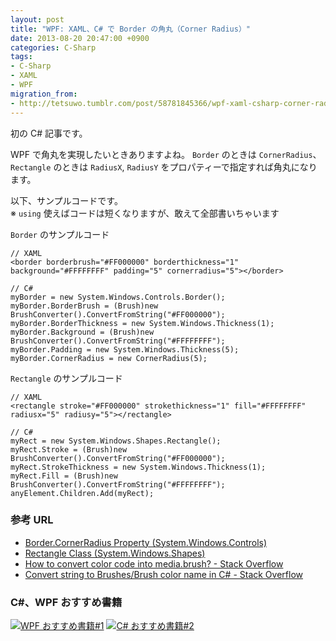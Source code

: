 ```yaml
---
layout: post
title: "WPF: XAML、C# で Border の角丸（Corner Radius）"
date: 2013-08-20 20:47:00 +0900
categories: C-Sharp
tags:
- C-Sharp
- XAML
- WPF
migration_from: 
- http://tetsuwo.tumblr.com/post/58781845366/wpf-xaml-csharp-corner-radius
---
```


初の C# 記事です。

WPF で角丸を実現したいときありますよね。
`Border` のときは `CornerRadius`、`Rectangle` のときは `RadiusX`, `RadiusY` をプロパティーで指定すれば角丸になります。

以下、サンプルコードです。  
※ `using` 使えばコードは短くなりますが、敢えて全部書いちゃいます

`Border` のサンプルコード

    // XAML
    <border borderbrush="#FF000000" borderthickness="1" background="#FFFFFFFF" padding="5" cornerradius="5"></border>

    // C#
    myBorder = new System.Windows.Controls.Border();
    myBorder.BorderBrush = (Brush)new BrushConverter().ConvertFromString("#FF000000");
    myBorder.BorderThickness = new System.Windows.Thickness(1);
    myBorder.Background = (Brush)new BrushConverter().ConvertFromString("#FFFFFFFF");
    myBorder.Padding = new System.Windows.Thickness(5);
    myBorder.CornerRadius = new CornerRadius(5);


`Rectangle` のサンプルコード

<!-- more -->

    // XAML
    <rectangle stroke="#FF000000" strokethickness="1" fill="#FFFFFFFF" radiusx="5" radiusy="5"></rectangle>

    // C#
    myRect = new System.Windows.Shapes.Rectangle();
    myRect.Stroke = (Brush)new BrushConverter().ConvertFromString("#FF000000");
    myRect.StrokeThickness = new System.Windows.Thickness(1);
    myRect.Fill = (Brush)new BrushConverter().ConvertFromString("#FFFFFFFF");
    anyElement.Children.Add(myRect);


### 参考 URL

- [Border.CornerRadius Property (System.Windows.Controls)](http://msdn.microsoft.com/en-us/library/system.windows.controls.border.cornerradius.aspx)
- [Rectangle Class (System.Windows.Shapes)](http://msdn.microsoft.com/en-us/library/System.Windows.Shapes.Rectangle.aspx)
- [How to convert color code into media.brush? - Stack Overflow](http://stackoverflow.com/questions/6808739/how-to-convert-color-code-into-media-brush)
- [Convert string to Brushes/Brush color name in C# - Stack Overflow](http://stackoverflow.com/questions/372693/convert-string-to-brushes-brush-color-name-in-c-sharp)


### C#、WPF おすすめ書籍

<a href="https://www.amazon.co.jp/gp/product/4798114200/t5o-22/ref=nosim"><img src="https://ws-fe.amazon-adsystem.com/widgets/q?_encoding=UTF8&ASIN=4798114200&Format=_SL110_&ID=AsinImage&MarketPlace=JP&ServiceVersion=20070822&WS=1&tag=t5o-22" alt="WPF おすすめ書籍#1"></a>
<a href="https://www.amazon.co.jp/gp/product/4822298477/t5o-22/ref=nosim"><img src="https://ws-fe.amazon-adsystem.com/widgets/q?_encoding=UTF8&ASIN=4822298477&Format=_SL110_&ID=AsinImage&MarketPlace=JP&ServiceVersion=20070822&WS=1&tag=t5o-22" alt="C# おすすめ書籍#2"></a>
